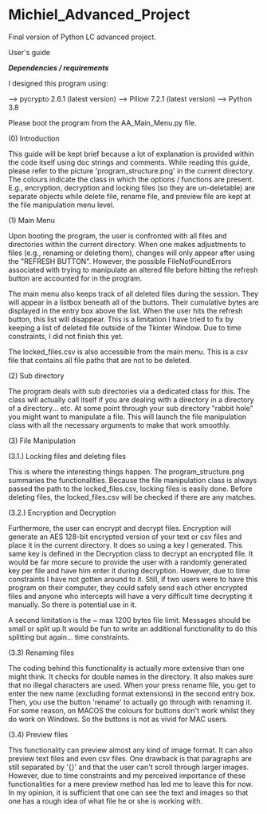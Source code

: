 # Michiel_Advanced_Project
Final version of Python LC advanced project.

User's guide

***Dependencies / requirements***

I designed this program using:

--> pycrypto 2.6.1 (latest version)
--> Pillow 7.2.1 (latest version)
--> Python 3.8 

Please boot the program from the AA_Main_Menu.py file.

(0) Introduction

This guide will be kept brief because a lot of explanation is provided within the code itself using doc strings and comments. While reading this guide, please refer to the picture 'program_structure.png' in the current directory. The colours indicate the class in which the options / functions are present. E.g., encryption, decryption and locking files (so they are un-deletable) are separate objects while delete file, rename file, and preview file are kept at the file manipulation menu level.


(1) Main Menu 

Upon booting the program, the user is confronted with all files and directories within the current directory. When one makes adjustments to files (e.g., renaming or deleting them), changes will only appear after using the "REFRESH BUTTON". However, the possible FileNotFoundErrors associated with trying to manipulate an altered file before hitting the refresh button are accounted for in the program. 

The main menu also keeps track of all deleted files during the session. They will appear in a listbox beneath all of the buttons. Their cumulative bytes are displayed in the entry box above the list. When the user hits the refresh button, this list will disappear. This is a limitation I have tried to fix by keeping a list of deleted file outside of the Tkinter Window. Due to time constraints, I did not finish this yet.

The locked_files.csv is also accessible from the main menu. This is a csv file that contains all file paths that are not to be deleted. 

(2) Sub directory 

The program deals with sub directories via a dedicated class for this. The class will actually call itself if you are dealing with a directory in a directory of a directory... etc. At some point through your sub directory "rabbit hole" you might want to manipulate a file. This will launch the file manipulation class with all the necessary arguments to make that work smoothly. 

(3) File Manipulation

(3.1.) Locking files and deleting files

This is where the interesting things happen. The program_structure.png summaries the functionalities. Because the file manipulation class is always passed the path to the locked_files.csv, locking files is easily done. Before deleting files, the locked_files.csv will be checked if there are any matches. 

(3.2.) Encryption and Decryption

Furthermore, the user can encrypt and decrypt files. Encryption will generate an AES 128-bit encrypted version of your text or csv files and place it in the current directory. It does so using a key I generated. This same key is defined in the Decryption class to decrypt an encrypted file. It would be far more secure to provide the user with a randomly generated key per file and have him enter it during decryption. However, due to time constraints I have not gotten around to it. Still, if two users were to have this program on their computer, they could safely send each other encrypted files and anyone who intercepts will have a very difficult time decrypting it manually. So there is potential use in it. 

A second limitation is the ~ max 1200 bytes file limit. Messages should be small or split up.It would be fun to write an additional functionality to do this splitting but again... time constraints.

(3.3) Renaming files

The coding behind this functionality is actually more extensive than one might think. It checks for double names in the directory. It also makes sure that no illegal characters are used. When your press rename file, you get to enter the new name (excluding format extensions) in the second entry box. Then, you use the button 'rename' to actually go through with renaming it. For some reason, on MACOS the colours for buttons don't work whilst they do work on Windows. So the buttons is not as vivid for MAC users.    

(3.4) Preview files

This functionality can preview almost any kind of image format. It can also preview text files and even csv files. One drawback is that paragraphs are still separated by '{}' and that the user can't scroll through larger images. However, due to time constraints and my perceived importance of these functionalities for a mere preview method has led me to leave this for now. In my opinion, it is sufficient that one can see the text and images so that one has a rough idea of what file he or she is working with.
